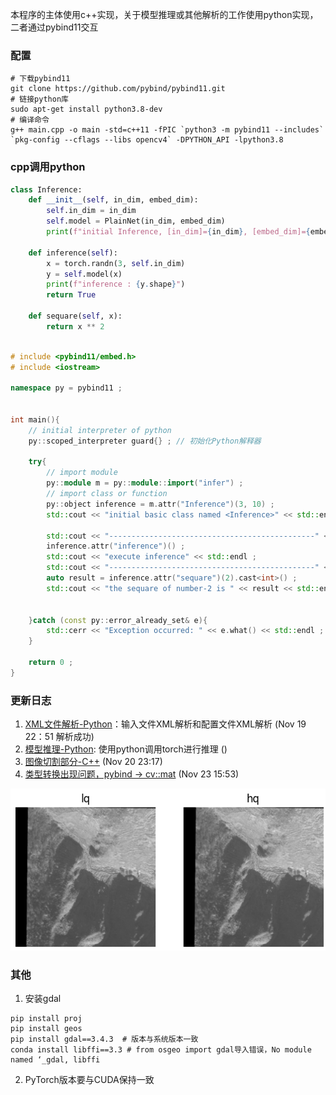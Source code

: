 本程序的主体使用c++实现，关于模型推理或其他解析的工作使用python实现，二者通过pybind11交互

### 配置

```shell
# 下载pybind11
git clone https://github.com/pybind/pybind11.git
# 链接python库
sudo apt-get install python3.8-dev
# 编译命令
g++ main.cpp -o main -std=c++11 -fPIC `python3 -m pybind11 --includes` `pkg-config --cflags --libs opencv4` -DPYTHON_API -lpython3.8
```

### cpp调用python

```python
class Inference:
    def __init__(self, in_dim, embed_dim):
        self.in_dim = in_dim
        self.model = PlainNet(in_dim, embed_dim)
        print(f"initial Inference, [in_dim]={in_dim}, [embed_dim]={embed_dim}")
    
    def inference(self):
        x = torch.randn(3, self.in_dim)
        y = self.model(x)
        print(f"inference : {y.shape}")
        return True
    
    def sequare(self, x):
        return x ** 2
        
```

```cpp
# include <pybind11/embed.h>
# include <iostream>

namespace py = pybind11 ;


int main(){
    // initial interpreter of python
    py::scoped_interpreter guard{} ; // 初始化Python解释器

    try{
        // import module
        py::module m = py::module::import("infer") ;
        // import class or function
        py::object inference = m.attr("Inference")(3, 10) ;
        std::cout << "initial basic class named <Inference>" << std::endl ;

        std::cout << "----------------------------------------------" << std::endl ;
        inference.attr("inference")() ;
        std::cout << "execute inference" << std::endl ;
        std::cout << "----------------------------------------------" << std::endl ;
        auto result = inference.attr("sequare")(2).cast<int>() ;
        std::cout << "the sequare of number-2 is " << result << std::endl ;


    }catch (const py::error_already_set& e){
        std::cerr << "Exception occurred: " << e.what() << std::endl ;
    }

    return 0 ;
}
```
### 更新日志

1. [XML文件解析-Python](./pybind_xml.py)：输入文件XML解析和配置文件XML解析 (Nov 19 22：51 解析成功)
2. [模型推理-Python](pybind_model.py): 使用python调用torch进行推理 ()
3. [图像切割部分-C++](main.cpp) (Nov 20 23:17)
4. [类型转换出现问题，pybind -> cv::mat](./inference.png) (Nov 23 15:53) 

![](./inference.png)

### 其他

1. 安装gdal
```shell
pip install proj
pip install geos 
pip install gdal==3.4.3  # 版本与系统版本一致
conda install libffi==3.3 # from osgeo import gdal导入错误，No module named ‘_gdal, libffi
```

2. PyTorch版本要与CUDA保持一致